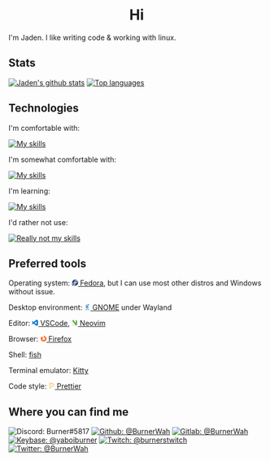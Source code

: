 <div align="center">
  <h1>Hi</h1>
</div>

I'm Jaden. I like writing code & working with linux.

## Stats

[![Jaden's github stats](https://github-readme-stats.vercel.app/api?username=BurnerWah&show_icons=true&theme=radical&card_width=450)](https://github.com/anuraghazra/github-readme-stats)
[![Top languages](https://github-readme-stats.vercel.app/api/top-langs/?username=BurnerWah&layout=compact&langs_count=8&theme=radical&exclude_repo=CIS-350-Assignment-5A,CIS-350-Assignment-5B,CIS-350-Assgnment-6,&hide=shaderlab)](https://github.com/anuraghazra/github-readme-stats)

## Technologies

I'm comfortable with:

[![My skills](https://skillicons.dev/icons?perline=6&i=js,html,css,ts,neovim,vscode,vim,idea,git,bash,cloudflare,github,md,lua,java,linux,nodejs,workers,regex)](https://skillicons.dev/)

I'm somewhat comfortable with:

[![My skills](https://skillicons.dev/icons?perline=6&i=androidstudio,githubactions,gitlab,mysql,py,visualstudio,unity,jquery,php,bootstrap)](https://skillicons.dev/)

I'm learning:

[![My skills](https://skillicons.dev/icons?perline=6&i=astro,aws,azure,bots,cs,cpp,deno,docker,dotnet,go,gradle,jest,kotlin,latex,netlify,nuxtjs,raspberrypi,react,ruby,rust,svelte,vercel,vite,vue)](https://skillicons.dev/)

I'd rather not use:

[![Really not my skills](https://skillicons.dev/icons?perline=6&i=perl,perl,perl,perl,perl,nextjs)](https://skillicons.dev/)

## Preferred tools

Operating system:
[<img width="12px" src="assets/simpleicons/fedora.svg"/> Fedora](https://getfedora.org/),
but I can use most other distros and Windows without issue.

Desktop environment:
[<img width="12px" src="assets/simpleicons/gnome.svg"/> GNOME](https://www.gnome.org/)
under Wayland

Editor:
[<img width="12px" src="assets/simpleicons/visualstudiocode.svg"/> VSCode](https://code.visualstudio.com/),
[<img width="12px" src="assets/simpleicons/neovim.svg"/> Neovim](https://neovim.io/)

Browser:
[<img width="12px" src="assets/simpleicons/firefoxbrowser.svg"/> Firefox](https://www.mozilla.org/en-US/firefox/new/)

Shell: [fish](https://fishshell.com/)

Terminal emulator: [Kitty](https://github.com/kovidgoyal/kitty)

Code style:
[<img width="12px" src="assets/simpleicons/prettier.svg"/> Prettier](https://prettier.io/)

## Where you can find me

![Discord: Burner#5817](https://img.shields.io/badge/-Burner%235817-black?style=flat-square&logo=discord)
[![Github: @BurnerWah](https://img.shields.io/badge/-BurnerWah-181717?style=flat-square&logo=github)](https://github.com/BurnerWah)
[![Gitlab: @BurnerWah](https://img.shields.io/badge/-BurnerWah-black?style=flat-square&logo=gitlab)](https://gitlab.com/BurnerWah)
[![Keybase: @yaboiburner](https://img.shields.io/badge/-YaBoiBurner-000000?style=flat-square&logo=keybase)](https://keybase.io/yaboiburner)
[![Twitch: @burnerstwitch](https://img.shields.io/badge/-burnerstwitch-9146FF?style=flat-square&logo=twitch&logoColor=white)](https://www.twitch.tv/burnerstwitch)
[![Twitter: @BurnerWah](https://img.shields.io/badge/-BurnerWah-1DA1F2?style=flat-square&logo=twitter&logoColor=white)](https://twitter.com/BurnerWah)

<!-- rel=me thingy that might work? -->
<a href="https://en.pronouns.page/@Burner" rel="me"/>
